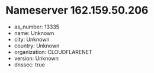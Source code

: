# Nameserver 162.159.50.206

* as_number: 13335
* name: Unknown
* city: Unknown
* country: Unknown
* organization: CLOUDFLARENET
* version: Unknown
* dnssec: true

